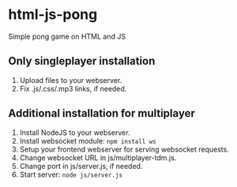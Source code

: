 # html-js-pong
Simple pong game on HTML and JS

## Only singleplayer installation
1. Upload files to your webserver.
2. Fix .js/.css/.mp3 links, if needed.

## Additional installation for multiplayer
1. Install NodeJS to your webserver.
2. Install websocket module: `npm install ws`
3. Setup your frontend webserver for serving websocket requests.
4. Change websocket URL in js/multiplayer-tdm.js.
5. Change port in js/server.js, if needed.
6. Start server: `node js/server.js`
